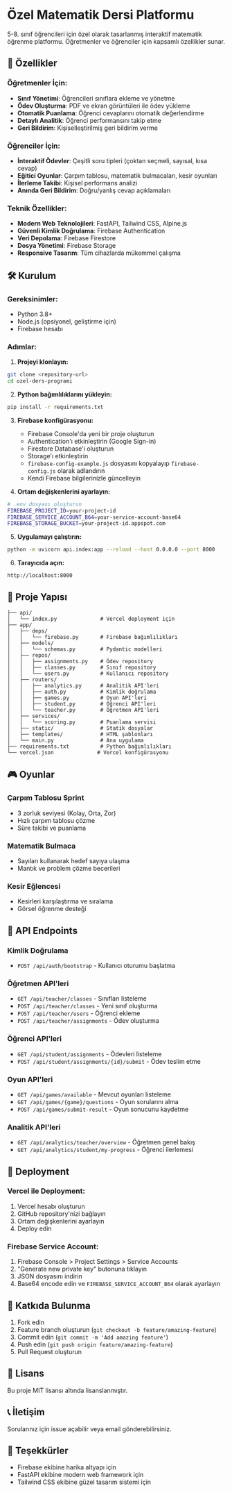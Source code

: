 # Özel Matematik Dersi Platformu

5-8. sınıf öğrencileri için özel olarak tasarlanmış interaktif matematik öğrenme platformu. Öğretmenler ve öğrenciler için kapsamlı özellikler sunar.

## 🚀 Özellikler

### Öğretmenler İçin:
- **Sınıf Yönetimi**: Öğrencileri sınıflara ekleme ve yönetme
- **Ödev Oluşturma**: PDF ve ekran görüntüleri ile ödev yükleme
- **Otomatik Puanlama**: Öğrenci cevaplarını otomatik değerlendirme
- **Detaylı Analitik**: Öğrenci performansını takip etme
- **Geri Bildirim**: Kişiselleştirilmiş geri bildirim verme

### Öğrenciler İçin:
- **İnteraktif Ödevler**: Çeşitli soru tipleri (çoktan seçmeli, sayısal, kısa cevap)
- **Eğitici Oyunlar**: Çarpım tablosu, matematik bulmacaları, kesir oyunları
- **İlerleme Takibi**: Kişisel performans analizi
- **Anında Geri Bildirim**: Doğru/yanlış cevap açıklamaları

### Teknik Özellikler:
- **Modern Web Teknolojileri**: FastAPI, Tailwind CSS, Alpine.js
- **Güvenli Kimlik Doğrulama**: Firebase Authentication
- **Veri Depolama**: Firebase Firestore
- **Dosya Yönetimi**: Firebase Storage
- **Responsive Tasarım**: Tüm cihazlarda mükemmel çalışma

## 🛠️ Kurulum

### Gereksinimler:
- Python 3.8+
- Node.js (opsiyonel, geliştirme için)
- Firebase hesabı

### Adımlar:

1. **Projeyi klonlayın:**
```bash
git clone <repository-url>
cd ozel-ders-programi
```

2. **Python bağımlılıklarını yükleyin:**
```bash
pip install -r requirements.txt
```

3. **Firebase konfigürasyonu:**
   - Firebase Console'da yeni bir proje oluşturun
   - Authentication'ı etkinleştirin (Google Sign-in)
   - Firestore Database'i oluşturun
   - Storage'ı etkinleştirin
   - `firebase-config-example.js` dosyasını kopyalayıp `firebase-config.js` olarak adlandırın
   - Kendi Firebase bilgilerinizle güncelleyin

4. **Ortam değişkenlerini ayarlayın:**
```bash
# .env dosyası oluşturun
FIREBASE_PROJECT_ID=your-project-id
FIREBASE_SERVICE_ACCOUNT_B64=your-service-account-base64
FIREBASE_STORAGE_BUCKET=your-project-id.appspot.com
```

5. **Uygulamayı çalıştırın:**
```bash
python -m uvicorn api.index:app --reload --host 0.0.0.0 --port 8000
```

6. **Tarayıcıda açın:**
```
http://localhost:8000
```

## 📁 Proje Yapısı

```
├── api/
│   └── index.py              # Vercel deployment için
├── app/
│   ├── deps/
│   │   └── firebase.py       # Firebase bağımlılıkları
│   ├── models/
│   │   └── schemas.py        # Pydantic modelleri
│   ├── repos/
│   │   ├── assignments.py    # Ödev repository
│   │   ├── classes.py        # Sınıf repository
│   │   └── users.py          # Kullanıcı repository
│   ├── routers/
│   │   ├── analytics.py      # Analitik API'leri
│   │   ├── auth.py           # Kimlik doğrulama
│   │   ├── games.py          # Oyun API'leri
│   │   ├── student.py        # Öğrenci API'leri
│   │   └── teacher.py        # Öğretmen API'leri
│   ├── services/
│   │   └── scoring.py        # Puanlama servisi
│   ├── static/               # Statik dosyalar
│   ├── templates/            # HTML şablonları
│   └── main.py               # Ana uygulama
├── requirements.txt          # Python bağımlılıkları
└── vercel.json              # Vercel konfigürasyonu
```

## 🎮 Oyunlar

### Çarpım Tablosu Sprint
- 3 zorluk seviyesi (Kolay, Orta, Zor)
- Hızlı çarpım tablosu çözme
- Süre takibi ve puanlama

### Matematik Bulmaca
- Sayıları kullanarak hedef sayıya ulaşma
- Mantık ve problem çözme becerileri

### Kesir Eğlencesi
- Kesirleri karşılaştırma ve sıralama
- Görsel öğrenme desteği

## 🔧 API Endpoints

### Kimlik Doğrulama
- `POST /api/auth/bootstrap` - Kullanıcı oturumu başlatma

### Öğretmen API'leri
- `GET /api/teacher/classes` - Sınıfları listeleme
- `POST /api/teacher/classes` - Yeni sınıf oluşturma
- `POST /api/teacher/users` - Öğrenci ekleme
- `POST /api/teacher/assignments` - Ödev oluşturma

### Öğrenci API'leri
- `GET /api/student/assignments` - Ödevleri listeleme
- `POST /api/student/assignments/{id}/submit` - Ödev teslim etme

### Oyun API'leri
- `GET /api/games/available` - Mevcut oyunları listeleme
- `GET /api/games/{game}/questions` - Oyun sorularını alma
- `POST /api/games/submit-result` - Oyun sonucunu kaydetme

### Analitik API'leri
- `GET /api/analytics/teacher/overview` - Öğretmen genel bakış
- `GET /api/analytics/student/my-progress` - Öğrenci ilerlemesi

## 🚀 Deployment

### Vercel ile Deployment:
1. Vercel hesabı oluşturun
2. GitHub repository'nizi bağlayın
3. Ortam değişkenlerini ayarlayın
4. Deploy edin

### Firebase Service Account:
1. Firebase Console > Project Settings > Service Accounts
2. "Generate new private key" butonuna tıklayın
3. JSON dosyasını indirin
4. Base64 encode edin ve `FIREBASE_SERVICE_ACCOUNT_B64` olarak ayarlayın

## 🤝 Katkıda Bulunma

1. Fork edin
2. Feature branch oluşturun (`git checkout -b feature/amazing-feature`)
3. Commit edin (`git commit -m 'Add amazing feature'`)
4. Push edin (`git push origin feature/amazing-feature`)
5. Pull Request oluşturun

## 📝 Lisans

Bu proje MIT lisansı altında lisanslanmıştır.

## 📞 İletişim

Sorularınız için issue açabilir veya email gönderebilirsiniz.

## 🙏 Teşekkürler

- Firebase ekibine harika altyapı için
- FastAPI ekibine modern web framework için
- Tailwind CSS ekibine güzel tasarım sistemi için
